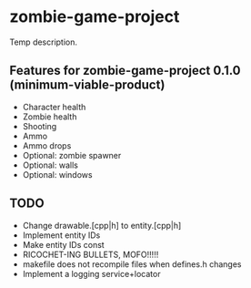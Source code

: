 # zombie-game-project
Temp description.

## Features for zombie-game-project 0.1.0 (minimum-viable-product)

* Character health
* Zombie health
* Shooting
* Ammo
* Ammo drops
* Optional: zombie spawner
* Optional: walls
* Optional: windows

## TODO

* Change drawable.[cpp|h] to entity.[cpp|h]
* Implement entity IDs
* Make entity IDs const
* RICOCHET-ING BULLETS, MOFO!!!!!
* makefile does not recompile files when defines.h changes
* Implement a logging service+locator

